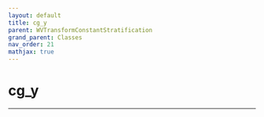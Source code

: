 ```yaml
---
layout: default
title: cg_y
parent: WVTransformConstantStratification
grand_parent: Classes
nav_order: 21
mathjax: true
---
```


#  cg_y




---

